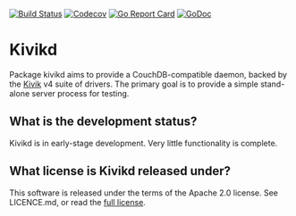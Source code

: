 [![Build Status](https://travis-ci.org/go-kivik/kivikd.svg?branch=master)](https://travis-ci.org/go-kivik/kivikd) [![Codecov](https://img.shields.io/codecov/c/github/go-kivik/kivikd.svg?style=flat)](https://codecov.io/gh/go-kivik/kivikd) [![Go Report Card](https://goreportcard.com/badge/github.com/go-kivik/kivikd)](https://goreportcard.com/report/github.com/go-kivik/kivikd) [![GoDoc](https://godoc.org/github.com/go-kivik/kivikd?status.svg)](http://godoc.org/github.com/go-kivik/kivikd)

# Kivikd

Package kivikd aims to provide a CouchDB-compatible daemon, backed by the
[Kivik](http://github.com/go-kivik/kivik) v4 suite of drivers. The primary goal is
to provide a simple stand-alone server process for testing.

## What is the development status?

Kivikd is in early-stage development. Very little functionality is complete.

## What license is Kivikd released under?

This software is released under the terms of the Apache 2.0 license. See
LICENCE.md, or read the [full license](http://www.apache.org/licenses/LICENSE-2.0).
